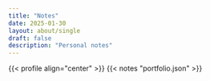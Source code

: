 ```yaml
---
title: "Notes"
date: 2025-01-30
layout: about/single
draft: false
description: "Personal notes"
---
```

 {{< profile align="center" >}}
 {{< notes "portfolio.json" >}}
